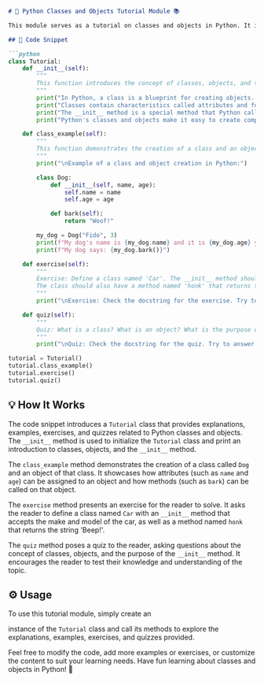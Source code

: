 
```markdown
# 🐍 Python Classes and Objects Tutorial Module 📚

This module serves as a tutorial on classes and objects in Python. It introduces the fundamental concepts of classes, objects, and the `__init__` method in Python. Classes and objects provide a powerful mechanism for creating complex data structures and performing operations on them.

## 📜 Code Snippet

```python
class Tutorial:
    def __init__(self):
        """
        This function introduces the concept of classes, objects, and the __init__ method in Python.
        """
        print("In Python, a class is a blueprint for creating objects. An object is an instance of a class.")
        print("Classes contain characteristics called attributes and functions called methods.")
        print("The __init__ method is a special method that Python calls when it instantiates an object using the definitions found in your class.")
        print("Python's classes and objects make it easy to create complex data structures and perform operations on them.")

    def class_example(self):
        """
        This function demonstrates the creation of a class and an object in Python.
        """
        print("\nExample of a class and object creation in Python:")

        class Dog:
            def __init__(self, name, age):
                self.name = name
                self.age = age

            def bark(self):
                return "Woof!"

        my_dog = Dog("Fido", 3)
        print(f"My dog's name is {my_dog.name} and it is {my_dog.age} years old.")
        print(f"My dog says: {my_dog.bark()}")

    def exercise(self):
        """
        Exercise: Define a class named 'Car'. The __init__ method should accept the make and model of the car.
        The class should also have a method named 'honk' that returns the string 'Beep!'.
        """
        print("\nExercise: Check the docstring for the exercise. Try to solve it!")

    def quiz(self):
        """
        Quiz: What is a class? What is an object? What is the purpose of the __init__ method?
        """
        print("\nQuiz: Check the docstring for the quiz. Try to answer it!")

tutorial = Tutorial()
tutorial.class_example()
tutorial.exercise()
tutorial.quiz()
```

## 💡 How It Works

The code snippet introduces a `Tutorial` class that provides explanations, examples, exercises, and quizzes related to Python classes and objects. The `__init__` method is used to initialize the `Tutorial` class and print an introduction to classes, objects, and the `__init__` method.

The `class_example` method demonstrates the creation of a class called `Dog` and an object of that class. It showcases how attributes (such as `name` and `age`) can be assigned to an object and how methods (such as `bark`) can be called on that object.

The `exercise` method presents an exercise for the reader to solve. It asks the reader to define a class named `Car` with an `__init__` method that accepts the make and model of the car, as well as a method named `honk` that returns the string 'Beep!'.

The `quiz` method poses a quiz to the reader, asking questions about the concept of classes, objects, and the purpose of the `__init__` method. It encourages the reader to test their knowledge and understanding of the topic.

## ⚙️ Usage

To use this tutorial module, simply create an

 instance of the `Tutorial` class and call its methods to explore the explanations, examples, exercises, and quizzes provided.

Feel free to modify the code, add more examples or exercises, or customize the content to suit your learning needs. Have fun learning about classes and objects in Python! 🚀
```
